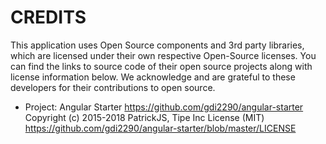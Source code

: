 # CREDITS

This application uses Open Source components and 3rd party libraries, which are licensed under their own respective Open-Source licenses.
You can find the links to source code of their open source projects along with license information below.
We acknowledge and are grateful to these developers for their contributions to open source.

-   Project: Angular Starter https://github.com/gdi2290/angular-starter
    Copyright (c) 2015-2018 PatrickJS, Tipe Inc
    License (MIT) https://github.com/gdi2290/angular-starter/blob/master/LICENSE
